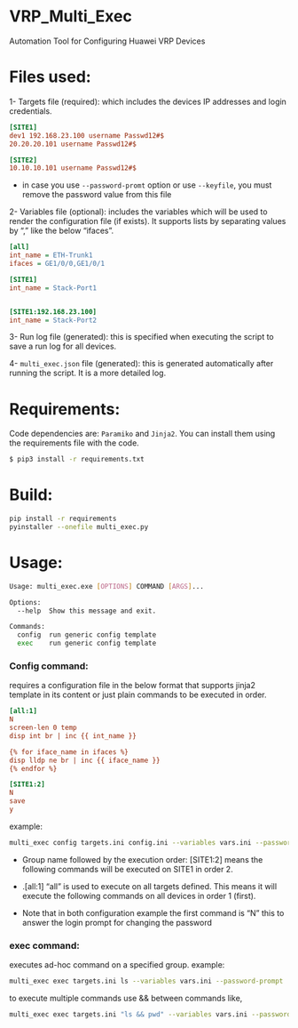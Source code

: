 # VRP_Multi_Exec
Automation Tool for Configuring Huawei VRP Devices

# Files used:
1- Targets file (required): which includes the devices IP addresses and login credentials.
```ini
[SITE1]
dev1 192.168.23.100 username Passwd12#$
20.20.20.101 username Passwd12#$

[SITE2]
10.10.10.101 username Passwd12#$ 
```

* in case you use `--password-promt` option or use `--keyfile`, you must remove the password value from this file

2- Variables file (optional): includes the variables which will be used to render the configuration file (if exists). It supports lists by separating values by “,” like the below “ifaces”.
```ini
[all]
int_name = ETH-Trunk1
ifaces = GE1/0/0,GE1/0/1

[SITE1]
int_name = Stack-Port1


[SITE1:192.168.23.100]
int_name = Stack-Port2
```

3- Run log file (generated): this is specified when executing the script to save a run log for all devices.

4- `multi_exec.json` file (generated): this is generated automatically after running the script. It is a more detailed log.


# Requirements:
Code dependencies are:
```Paramiko``` and ```Jinja2```. You can install them using the requirements file with the code.
```bash
$ pip3 install -r requirements.txt
```


# Build:
```bash
pip install -r requirements
pyinstaller --onefile multi_exec.py
```

# Usage:
```bash
Usage: multi_exec.exe [OPTIONS] COMMAND [ARGS]...

Options:
  --help  Show this message and exit.

Commands:
  config  run generic config template
  exec    run generic config template
```
### Config command:

requires a configuration file in the below format that supports jinja2 template in its content or just plain commands to be executed in order.

```ini
[all:1]
N
screen-len 0 temp
disp int br | inc {{ int_name }}

{% for iface_name in ifaces %}
disp lldp ne br | inc {{ iface_name }}
{% endfor %}

[SITE1:2]
N
save
y
```

example: 
```bash
multi_exec config targets.ini config.ini --variables vars.ini --password-prompt
```



* Group name followed by the execution order: [SITE1:2] means the following commands will be executed on SITE1 in order 2.
  
* .[all:1] “all” is used to execute on all targets defined. This means it will execute the following commands on all devices in order 1 (first).
  
* Note that in both configuration example the first command is “N” this to answer the login prompt for changing the password 




### exec command:
executes ad-hoc command on a specified group.
example: 
```bash
multi_exec exec targets.ini ls --variables vars.ini --password-prompt
```

to execute multiple commands use && between commands like, 
```bash
multi_exec exec targets.ini "ls && pwd" --variables vars.ini --password-prompt
```
    
